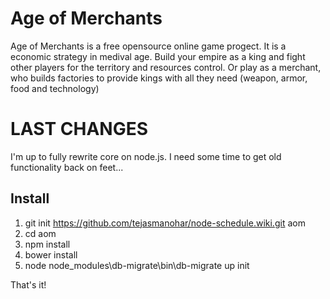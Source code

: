 # Age of Merchants
Age of Merchants is a free opensource online game progect. It is a economic strategy in medival age. Build your empire as a king and fight other players for the territory and resources control. Or play as a merchant, who builds factories to provide kings with all they need (weapon, armor, food and technology)

# LAST CHANGES
I'm up to fully rewrite core on node.js. I need some time to get old functionality back on feet...

## Install
1. git init https://github.com/tejasmanohar/node-schedule.wiki.git aom
2. cd aom
3. npm install
4. bower install
5. node node_modules\db-migrate\bin\db-migrate up init

That's it!
